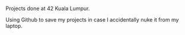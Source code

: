 Projects done at 42 Kuala Lumpur.

Using Github to save my projects in case I accidentally nuke it from my laptop.
